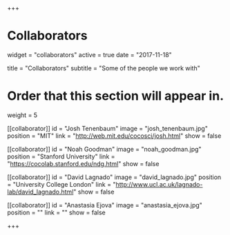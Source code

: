 +++
# Collaborators
widget = "collaborators"
active = true
date = "2017-11-18"

title = "Collaborators"
subtitle = "Some of the people we work with"

# Order that this section will appear in.
weight = 5

[[collaborator]]
	id = "Josh Tenenbaum"
	image = "josh_tenenbaum.jpg"
	position = "MIT"
	link = "http://web.mit.edu/cocosci/josh.html"
	show = false

[[collaborator]]
	id = "Noah Goodman"
	image = "noah_goodman.jpg"
	position = "Stanford University"
	link = "https://cocolab.stanford.edu/ndg.html"
	show = false

[[collaborator]]
	id = "David Lagnado"
	image = "david_lagnado.jpg"
	position = "University College London"
	link = "http://www.ucl.ac.uk/lagnado-lab/david_lagnado.html"
	show = false

[[collaborator]]
	id = "Anastasia Ejova"
	image = "anastasia_ejova.jpg"
	position = ""
	link = ""
	show = false



+++